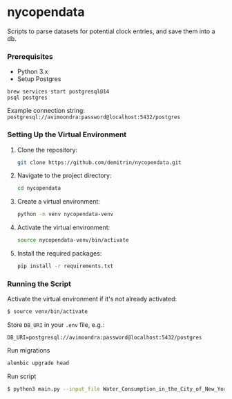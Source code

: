 # nycopendata

Scripts to parse datasets for potential clock entries, and save them into a db.

### Prerequisites

- Python 3.x
- Setup Postgres

```
brew services start postgresql@14
psql postgres
```

Example connection string: `postgresql://avimoondra:password@localhost:5432/postgres`


### Setting Up the Virtual Environment

1. Clone the repository:

    ```bash
    git clone https://github.com/demitrin/nycopendata.git
    ```

2. Navigate to the project directory:

    ```bash
    cd nycopendata
    ```

3. Create a virtual environment:

    ```bash
    python -m venv nycopendata-venv
    ```

4. Activate the virtual environment:

    ```bash
    source nycopendata-venv/bin/activate
    ```

5. Install the required packages:

    ```bash
    pip install -r requirements.txt
    ```

### Running the Script

Activate the virtual environment if it's not already activated:
```bash
$ source venv/bin/activate
```

Store `DB_URI` in your `.env` file, e.g.:
```
DB_URI=postgresql://avimoondra:password@localhost:5432/postgres
```

Run migrations
```bash
alembic upgrade head
```

Run script
```bash
$ python3 main.py --input_file Water_Consumption_in_the_City_of_New_York_20231110.csv --measure_columns='NYC Consumption(Million gallons per day),Per Capita(Gallons per person per day),New York City Population' --category_columns='Year'
```
